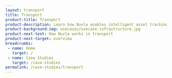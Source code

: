 ```yaml
---
layout: transport
title: Transport
product-title: Transport
product-description: Learn how Nuvla enables intelligent asset tracking, payment systems and AI automation in the Public Transport sector.
product-background-img: usecases/usecase-infrastructure.jpg
product-next-text: How Nuvla works in transport
product-next-target: overview
breadcrumbs:
 - name: Home
   target: /
 - name: Case Studies
   target: /case-studies
permalink: /case-studies/transport
---
```


